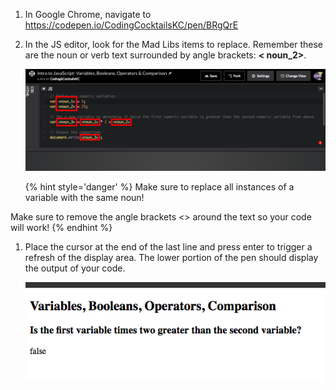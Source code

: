 1. In Google Chrome, navigate to https://codepen.io/CodingCocktailsKC/pen/BRgQrE 

1. In the JS editor, look for the Mad Libs items to replace. Remember these are the noun or verb text surrounded by angle brackets: **< noun_2>**.

    ![](/images/replace.png)

    {% hint style='danger' %}
Make sure to replace all instances of a variable with the same noun!

Make sure to remove the angle brackets <> around the text so your code will work!
    {% endhint %}

1. Place the cursor at the end of the last line and press enter to trigger a refresh of the display area. The lower portion of the pen should display the output of your code.

    ![](/images/codepen-output.png)
